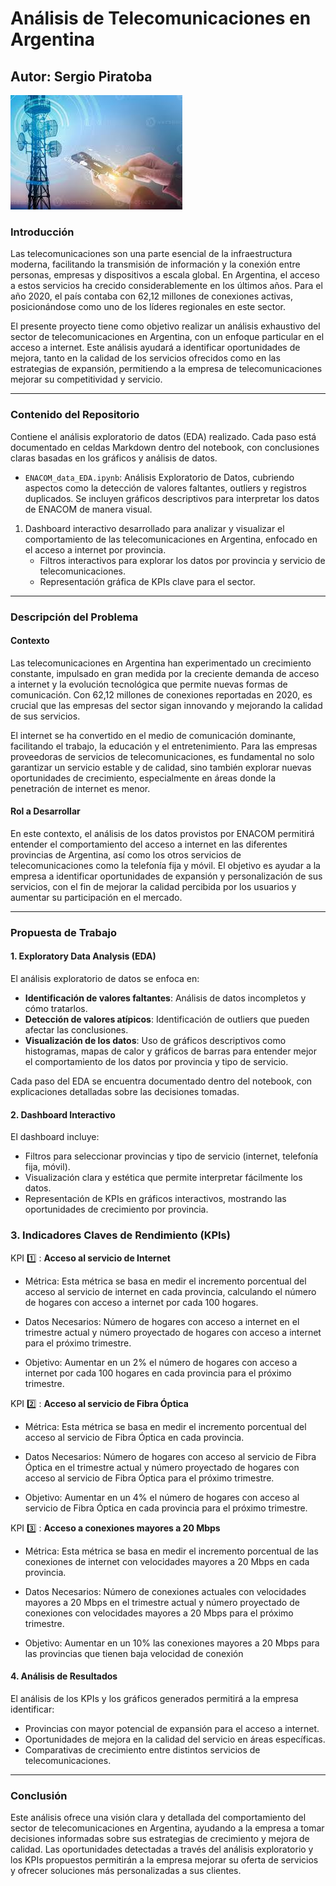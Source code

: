 
# Análisis de Telecomunicaciones en Argentina

## Autor: Sergio Piratoba

![Telec1](./img/portada.jpeg)

### Introducción

Las telecomunicaciones son una parte esencial de la infraestructura moderna, facilitando la transmisión de información y la conexión entre personas, empresas y dispositivos a escala global. En Argentina, el acceso a estos servicios ha crecido considerablemente en los últimos años. Para el año 2020, el país contaba con 62,12 millones de conexiones activas, posicionándose como uno de los líderes regionales en este sector.

El presente proyecto tiene como objetivo realizar un análisis exhaustivo del sector de telecomunicaciones en Argentina, con un enfoque particular en el acceso a internet. Este análisis ayudará a identificar oportunidades de mejora, tanto en la calidad de los servicios ofrecidos como en las estrategias de expansión, permitiendo a la empresa de telecomunicaciones mejorar su competitividad y servicio.

---

### Contenido del Repositorio

   Contiene el análisis exploratorio de datos (EDA) realizado. Cada paso está documentado en celdas Markdown dentro del notebook, con conclusiones claras basadas en los gráficos y análisis de datos.
   - `ENACOM_data_EDA.ipynb`: Análisis Exploratorio de Datos, cubriendo aspectos como la detección de valores faltantes, outliers y registros duplicados. Se incluyen gráficos descriptivos para interpretar los datos de ENACOM de manera visual.
   
1. Dashboard interactivo desarrollado para analizar y visualizar el comportamiento de las telecomunicaciones en Argentina, enfocado en el acceso a internet por provincia. 
   - Filtros interactivos para explorar los datos por provincia y servicio de telecomunicaciones.
   - Representación gráfica de KPIs clave para el sector.


---

### Descripción del Problema

#### Contexto

Las telecomunicaciones en Argentina han experimentado un crecimiento constante, impulsado en gran medida por la creciente demanda de acceso a internet y la evolución tecnológica que permite nuevas formas de comunicación. Con 62,12 millones de conexiones reportadas en 2020, es crucial que las empresas del sector sigan innovando y mejorando la calidad de sus servicios.

El internet se ha convertido en el medio de comunicación dominante, facilitando el trabajo, la educación y el entretenimiento. Para las empresas proveedoras de servicios de telecomunicaciones, es fundamental no solo garantizar un servicio estable y de calidad, sino también explorar nuevas oportunidades de crecimiento, especialmente en áreas donde la penetración de internet es menor.

#### Rol a Desarrollar

En este contexto, el análisis de los datos provistos por ENACOM permitirá entender el comportamiento del acceso a internet en las diferentes provincias de Argentina, así como los otros servicios de telecomunicaciones como la telefonía fija y móvil. El objetivo es ayudar a la empresa a identificar oportunidades de expansión y personalización de sus servicios, con el fin de mejorar la calidad percibida por los usuarios y aumentar su participación en el mercado.

---

### Propuesta de Trabajo

#### 1. Exploratory Data Analysis (EDA)

El análisis exploratorio de datos se enfoca en:
- **Identificación de valores faltantes**: Análisis de datos incompletos y cómo tratarlos.
- **Detección de valores atípicos**: Identificación de outliers que pueden afectar las conclusiones.
- **Visualización de los datos**: Uso de gráficos descriptivos como histogramas, mapas de calor y gráficos de barras para entender mejor el comportamiento de los datos por provincia y tipo de servicio.

Cada paso del EDA se encuentra documentado dentro del notebook, con explicaciones detalladas sobre las decisiones tomadas.

#### 2. Dashboard Interactivo

El dashboard incluye:
- Filtros para seleccionar provincias y tipo de servicio (internet, telefonía fija, móvil).
- Visualización clara y estética que permite interpretar fácilmente los datos.
- Representación de KPIs en gráficos interactivos, mostrando las oportunidades de crecimiento por provincia.

### 3. Indicadores Claves de Rendimiento (KPIs)


KPI :one: : **Acceso al servicio de Internet**

*  Métrica: Esta métrica se basa en medir el incremento porcentual del acceso al servicio de internet en cada provincia, calculando el número de hogares con acceso a internet por cada 100 hogares.

* Datos Necesarios: Número de hogares con acceso a internet en el trimestre actual y número proyectado de hogares con acceso a internet para el próximo trimestre.

* Objetivo: Aumentar en un 2% el número de hogares con acceso a internet por cada 100 hogares en cada provincia para el próximo trimestre.
  
  

KPI :two: : **Acceso al servicio de Fibra Óptica**

*  Métrica: Esta métrica se basa en medir el incremento porcentual del acceso al servicio de Fibra Óptica en cada provincia.
* Datos Necesarios: Número de hogares con acceso al servicio de Fibra Óptica en el trimestre actual y número proyectado de hogares con acceso al servicio de Fibra Óptica para el próximo trimestre.

* Objetivo: Aumentar en un 4% el número de hogares con acceso al servicio de Fibra Óptica en cada provincia para el próximo trimestre.

KPI :three: : **Acceso a conexiones mayores a 20 Mbps**

*  Métrica: Esta métrica se basa en medir el incremento porcentual de las conexiones de internet con velocidades mayores a 20 Mbps en cada provincia.

* Datos Necesarios: Número de conexiones actuales con velocidades mayores a 20 Mbps en el trimestre actual y número proyectado de conexiones con velocidades mayores a 20 Mbps para el próximo trimestre.

* Objetivo: Aumentar en un 10% las conexiones mayores a 20 Mbps para las provincias que tienen baja velocidad de conexión

#### 4. Análisis de Resultados

El análisis de los KPIs y los gráficos generados permitirá a la empresa identificar:
- Provincias con mayor potencial de expansión para el acceso a internet.
- Oportunidades de mejora en la calidad del servicio en áreas específicas.
- Comparativas de crecimiento entre distintos servicios de telecomunicaciones.

---

### Conclusión

Este análisis ofrece una visión clara y detallada del comportamiento del sector de telecomunicaciones en Argentina, ayudando a la empresa a tomar decisiones informadas sobre sus estrategias de crecimiento y mejora de calidad. Las oportunidades detectadas a través del análisis exploratorio y los KPIs propuestos permitirán a la empresa mejorar su oferta de servicios y ofrecer soluciones más personalizadas a sus clientes.
